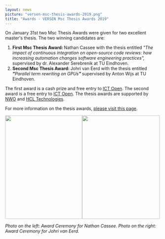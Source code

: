 ```yaml
---
layout: news
picture: "versen-msc-thesis-awards-2019.png"
title: "Awards - VERSEN Msc Thesis Awards 2019"
---
```


<p>On January 31st two Msc Thesis Awards were given for two excellent master&#39;s thesis. The two winning candidates are:</p>

<ol>
	<li><strong>First Msc Thesis Award: </strong>Nathan Cassee with the thesis entitled <em>&quot;The impact of continuous integration on open-source code reviews: how increasing automation changes software engineering practices&quot;, </em>supervised by dr. Alexander Serebrenik at TU Eindhoven.</li>
	<li><strong>Second Msc Thesis Award: </strong>Johri van Eerd with the thesis entitled<strong> <em>&quot;</em></strong><em>Parallel term rewriting on GPUs<strong>&quot; </strong></em>supervised by Anton Wijs at TU Eindhoven.</li>
</ol>

<p>The first award is a cash prize and free entry to <a href="https://www.ictopen.nl/">ICT Open</a>. The second award is a free entry to <a href="https://www.ictopen.nl/">ICT Open</a>. The thesis awards are supported by <a href="http://nwo.nl">NWO</a> and <a href="https://www.hcltech.com/">HCL Technologies</a>.</p>

<p>For more information on the thesis awards, <a href="https://www.versen.nl/contents/master-thesis-award">please visit this page</a>.</p>

<p><img alt="" src="/images/Screenshot_2020-02-17_at_13.29.19.png?style=original&amp;1581942567" style="height:336px; width:250px" /><img alt="" src="/images/Screenshot_2020-02-17_at_13.28.10.png?style=original&amp;1581942518" style="height:336px; width:252px" /></p>

<p><em>Photo on the left: Award Ceremony for Nathan Cassee. Photo on the right: Award Ceremony for Johri van Eerd.</em></p>

<p>&nbsp;</p>

		